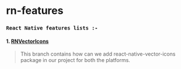 # rn-features

### `React Native features lists :-`

#### 1. [RNVectorIcons](https://github.com/arupgorai/rn-features/tree/RNVectorIcons)

> This branch contains how can we add react-native-vector-icons package in our project for both the platforms.
